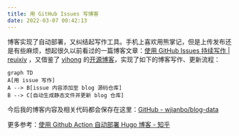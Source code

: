 ```yaml
---
title: 用 GitHub Issues 写博客
date: 2022-03-07 00:42:13
---
```

博客实现了自动部署，又纠结起写作工具。手机上喜欢用熊掌记，但是上传发布还是有些麻烦，想起很久以前看过的一篇博客文章：[使用 GitHub Issues 持续写作 | reuixiy](https://io-oi.me/tech/continuous-writing-with-github-issues/) ，又借鉴了 [yihong](https://github.com/yihong0618) 的[开源博客](https://github.com/yihong0618/gitblog)，实现了如下的博客写作、更新流程：

```mermaid
graph TD
A[用 issue 写作]
A --> B[issue 内容添加至 blog 源码仓库]
B --> C[自动生成静态文件并更新 blog 仓库]
```
今后我的博客内容及相关代码都会保存在这里：[GitHub - wjianbo/blog-data](https://github.com/wjianbo/blog-data)

更多参考：[使用 Github Action 自动部署 Hugo 博客 - 知乎](https://zhuanlan.zhihu.com/p/403221054)
